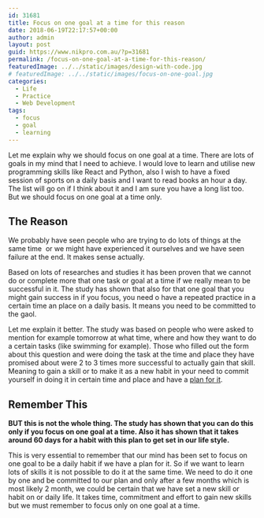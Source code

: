 ```yaml
---
id: 31681
title: Focus on one goal at a time for this reason
date: 2018-06-19T22:17:57+00:00
author: admin
layout: post
guid: https://www.nikpro.com.au/?p=31681
permalink: /focus-on-one-goal-at-a-time-for-this-reason/
featuredImage: ../../static/images/design-with-code.jpg
# featuredImage: ../../static/images/focus-on-one-goal.jpg
categories:
  - Life
  - Practice
  - Web Development
tags:
  - focus
  - goal
  - learning
---
```

Let me explain why we should focus on one goal at a time. There are lots of goals in my mind that I need to achieve. I would love to learn and utilise new programming skills like React and Python, also I wish to have a fixed session of sports on a daily basis and I want to read books an hour a day. The list will go on if I think about it and I am sure you have a long list too. But we should focus on one goal at a time only.

## The Reason

We probably have seen people who are trying to do lots of things at the same time  or we might have experienced it ourselves and we have seen failure at the end. It makes sense actually.

Based on lots of researches and studies it has been proven that we cannot do or complete more that one task or goal at a time if we really mean to be successful in it. The study has shown that also for that one goal that you might gain success in if you focus, you need o have a repeated practice in a certain time an place on a daily basis. It means you need to be committed to the gaol.

Let me explain it better. The study was based on people who were asked to mention for example tomorrow at what time, where and how they want to do a certain tasks (like swimming for example). Those who filled out the form about this question and were doing the task at the time and place they have promised about were 2 to 3 times more successful to actually gain that skill. Meaning to gain a skill or to make it as a new habit in your need to commit yourself in doing it in certain time and place and have a [plan for it](https://www.nikpro.com.au/plan-ahead-to-achieve-success/).

## Remember This

**BUT this is not the whole thing. The study has shown that you can do this only if you focus on one goal at a time. Also it has shown that it takes around 60 days for a habit with this plan to get set in our life style.**

This is very essential to remember that our mind has been set to focus on one goal to be a daily habit if we have a plan for it. So if we want to learn lots of skills it is not possible to do it at the same time. We need to do it one by one and be committed to our plan and only after a few months which is most likely 2 month, we could be certain that we have set a new skill or habit on or daily life. It takes time, commitment and effort to gain new skills but we must remember to focus only on one goal at a time.